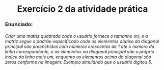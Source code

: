 <h1 align="center"> Exercício 2 da atividade prática  </h1>

<h3>Enunciado:</h3>
<h6>Criar uma matriz quadrada onde o usuário fornece o tamanho (n), e a matriz segue o padrão especificado onde os elementos abaixo da diagonal principal são preenchidos com números crescentes de 1 ate o número da linha correspondente, e os elementos na diagonal principal são o próprio índice da linha mais um, enquanto os elementos acima da diagonal são zeros conforme na imagem: Exemplo simulando que o usuário digitou 5.</h6>

